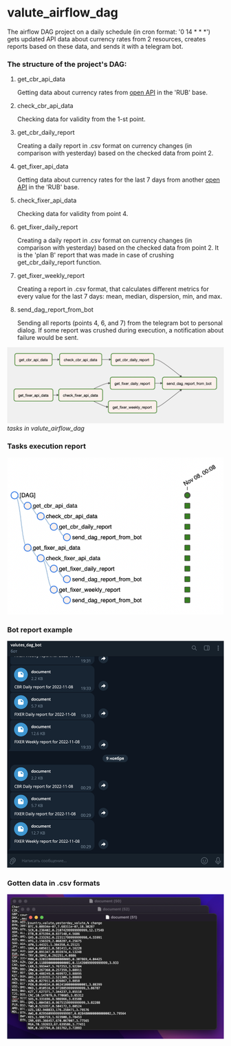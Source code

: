 # valute_airflow_dag
The airflow DAG project on a daily schedule (in cron format: '0 14 * * *') gets updated API data about currency rates from 2 resources, creates reports based on these data, and sends it with a telegram bot.

### The structure of the project's DAG:
1) get_cbr_api_data

    Getting data about currency rates from <a href="[https://www.cbr-xml-daily.ru/daily_json.js]" target="_blank">open API</a> in the 'RUB' base.
2) check_cbr_api_data

    Checking data for validity from the 1-st point.
3) get_cbr_daily_report

    Creating a daily report in .csv format on currency changes (in comparison with yesterday) based on the checked data from point 2.
4) get_fixer_api_data

    Getting data about currency rates for the last 7 days from another <a href="[https://apilayer.com/]" target="_blank">open API</a> in the 'RUB' base.
5) check_fixer_api_data

    Checking data for validity from point 4.
6) get_fixer_daily_report

    Creating a daily report in .csv format on currency changes (in comparison with yesterday) based on the checked data from point 2. It is the 'plan B' report that was made in case of crushing get_cbr_daily_report function.
7) get_fixer_weekly_report

    Creating a report in .csv format, that calculates different metrics for every value for the last 7 days: mean, median, dispersion, min, and max.
8) send_dag_report_from_bot

    Sending all reports (points 4, 6, and 7) from the telegram bot to personal dialog. If some report was crushed during execution, a notification about failure would be sent.

![](https://github.com/Elias0101/valute_airflow_dag/blob/main/images/DAG%20structure.png)
*tasks in valute_airflow_dag*

### Tasks execution report
![](https://github.com/Elias0101/valute_airflow_dag/blob/main/images/Tasks%20execution%20report.png)

### Bot report example
![](https://github.com/Elias0101/valute_airflow_dag/blob/main/images/bot%20report%20example.png)

### Gotten data in .csv formats
![](https://github.com/Elias0101/valute_airflow_dag/blob/main/images/final%20documents.png)
